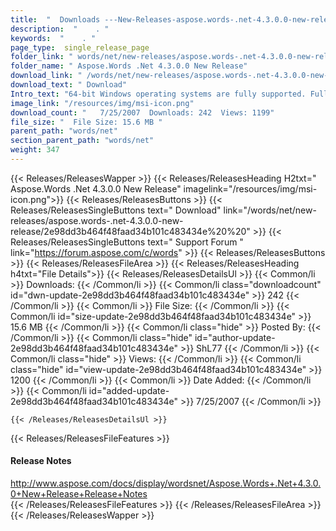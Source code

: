 ```yaml
---
title:  "  Downloads ---New-Releases-aspose.words-.net-4.3.0.0-new-release . " 
description:  "    . " 
keywords:  "    . " 
page_type:  single_release_page
folder_link: " words/net/new-releases/aspose.words-.net-4.3.0.0-new-release/"
folder_name: " Aspose.Words .Net 4.3.0.0 New Release"
download_link: " /words/net/new-releases/aspose.words-.net-4.3.0.0-new-release/2e98dd3b464f48faad34b101c483434e"
download_text: " Download"
Intro_text: "64-bit Windows operating systems are fully supported. Fully tested..."
image_link: "/resources/img/msi-icon.png"
download_count: "   7/25/2007  Downloads: 242  Views: 1199"
file_size: "  File Size: 15.6 MB "
parent_path: "words/net"
section_parent_path: "words/net"
weight: 347
---
```


{{< Releases/ReleasesWapper >}}
  {{< Releases/ReleasesHeading H2txt=" Aspose.Words .Net 4.3.0.0 New Release" imagelink="/resources/img/msi-icon.png">}}
  {{< Releases/ReleasesButtons >}}
    {{< Releases/ReleasesSingleButtons text=" Download" link="/words/net/new-releases/aspose.words-.net-4.3.0.0-new-release/2e98dd3b464f48faad34b101c483434e%20%20" >}}
    {{< Releases/ReleasesSingleButtons text=" Support Forum " link="https://forum.aspose.com/c/words" >}}
  {{< Releases/ReleasesButtons >}}
  {{< Releases/ReleasesFileArea >}}
    {{< Releases/ReleasesHeading h4txt="File Details">}}
    {{< Releases/ReleasesDetailsUl >}}
            {{< Common/li  >}} Downloads: {{< /Common/li >}} 
      {{< Common/li class="downloadcount" id="dwn-update-2e98dd3b464f48faad34b101c483434e" >}} 242 {{< /Common/li >}} 
      {{< Common/li  >}} File Size: {{< /Common/li >}} 
      {{< Common/li id="size-update-2e98dd3b464f48faad34b101c483434e" >}} 15.6 MB {{< /Common/li >}} 
      {{< Common/li  class="hide" >}} Posted By: {{< /Common/li >}} 
      {{< Common/li class="hide" id="author-update-2e98dd3b464f48faad34b101c483434e" >}} ShL77 {{< /Common/li >}} 
      {{< Common/li class="hide"  >}} Views: {{< /Common/li >}} 
      {{< Common/li class="hide" id="view-update-2e98dd3b464f48faad34b101c483434e" >}} 1200 {{< /Common/li >}} 
      {{< Common/li  >}} Date Added: {{< /Common/li >}} 
      {{< Common/li id="added-update-2e98dd3b464f48faad34b101c483434e" >}} 7/25/2007 {{< /Common/li >}} 

    {{< /Releases/ReleasesDetailsUl >}}

  {{< Releases/ReleasesFileFeatures >}}
      <h4>Release Notes</h4><div><a href="http://www.aspose.com/docs/display/wordsnet/Aspose.Words+.Net+4.3.0.0+New+Release+Release+Notes">http://www.aspose.com/docs/display/wordsnet/Aspose.Words+.Net+4.3.0.0+New+Release+Release+Notes</a></div>
  {{< /Releases/ReleasesFileFeatures >}}
 {{< /Releases/ReleasesFileArea >}}
{{< /Releases/ReleasesWapper >}}


